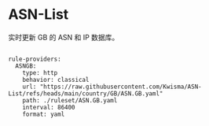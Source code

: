 
# ASN-List

实时更新 GB 的 ASN 和 IP 数据库。

<pre><code class="language-javascript">
rule-providers:
  ASNGB:
    type: http
    behavior: classical
    url: "https://raw.githubusercontent.com/Kwisma/ASN-List/refs/heads/main/country/GB/ASN.GB.yaml"
    path: ./ruleset/ASN.GB.yaml
    interval: 86400
    format: yaml
</code></pre>